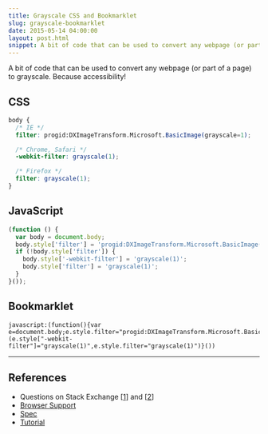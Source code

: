 ```yaml
---
title: Grayscale CSS and Bookmarklet
slug: grayscale-bookmarklet
date: 2015-05-14 04:00:00
layout: post.html
snippet: A bit of code that can be used to convert any webpage (or part of a page) to grayscale.
---
```


A bit of code that can be used to convert any webpage (or part of a page) to grayscale. Because accessibility!

## CSS

```scss
body {
  /* IE */
  filter: progid:DXImageTransform.Microsoft.BasicImage(grayscale=1);

  /* Chrome, Safari */
  -webkit-filter: grayscale(1);

  /* Firefox */
  filter: grayscale(1);
}
```

## JavaScript

```javascript
(function () {
  var body = document.body;
  body.style['filter'] = 'progid:DXImageTransform.Microsoft.BasicImage(grayscale=1)';
  if (!body.style['filter']) {
    body.style['-webkit-filter'] = 'grayscale(1)';
    body.style['filter'] = 'grayscale(1)';
  }
}());
```

## Bookmarklet

```
javascript:(function(){var e=document.body;e.style.filter="progid:DXImageTransform.Microsoft.BasicImage(grayscale=1)",e.style.filter||(e.style["-webkit-filter"]="grayscale(1)",e.style.filter="grayscale(1)")}())
```

---

## References

- Questions on Stack Exchange [[1](http://superuser.com/a/915033/228191)] and [[2](http://stackoverflow.com/a/30250245/1314762)]
- [Browser Support](http://caniuse.com/#feat=css-filters)
- [Spec](https://developer.mozilla.org/en-US/docs/Web/CSS/filter)
- [Tutorial](http://davidwalsh.name/css-filters)

